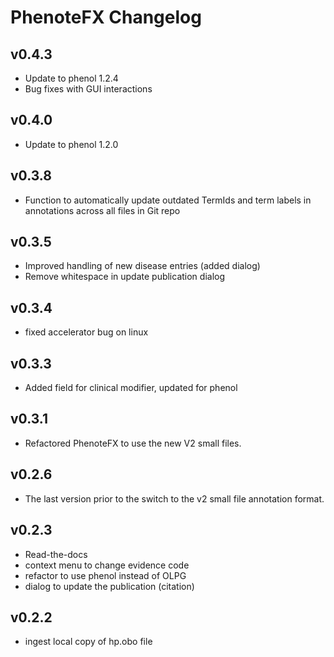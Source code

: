 # PhenoteFX Changelog

## v0.4.3
* Update to phenol 1.2.4
* Bug fixes with GUI interactions

## v0.4.0
* Update to phenol 1.2.0

## v0.3.8
* Function to automatically update outdated TermIds and term labels in annotations across all files in Git repo

## v0.3.5
* Improved handling of new disease entries (added dialog)
* Remove whitespace in update publication dialog

## v0.3.4
* fixed accelerator bug on linux

## v0.3.3
* Added field for clinical modifier, updated for phenol 

## v0.3.1
* Refactored PhenoteFX to use the new V2 small files.

## v0.2.6
* The last version prior to the switch to the v2 small file annotation format.


## v0.2.3
* Read-the-docs
* context menu to change evidence code
* refactor to use phenol instead of OLPG
* dialog to update the publication (citation)


## v0.2.2
* ingest local copy of hp.obo file

